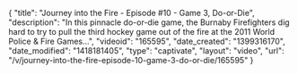 {
    "title": "Journey into the Fire - Episode #10 - Game 3, Do-or-Die",
    "description": "In this pinnacle do-or-die game, the Burnaby Firefighters dig hard to try to pull the third hockey game out of the fire at the 2011 World Police & Fire Games...",
    "videoid": "165595",
    "date_created": "1399316170",
    "date_modified": "1418181405",
    "type": "captivate",
    "layout": "video",
    "url": "\/v\/journey-into-the-fire-episode-10-game-3-do-or-die\/165595"
}
